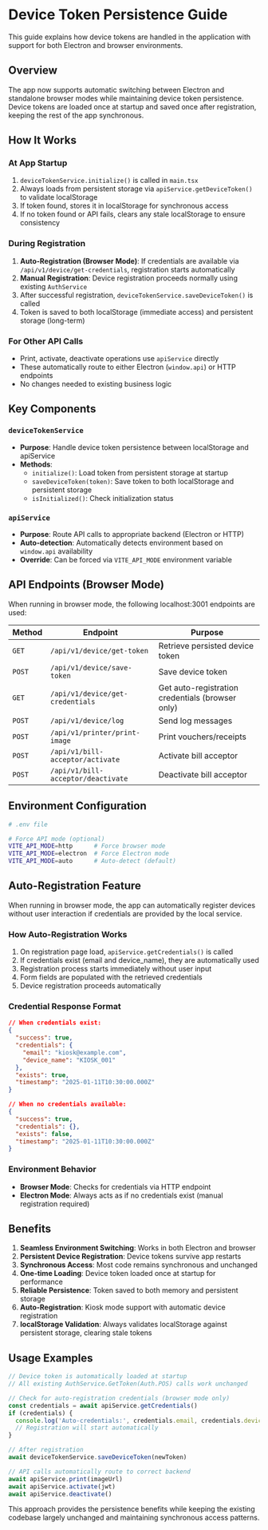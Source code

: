 # Device Token Persistence Guide

This guide explains how device tokens are handled in the application with support for both Electron and browser environments.

## Overview

The app now supports automatic switching between Electron and standalone browser modes while maintaining device token persistence. Device tokens are loaded once at startup and saved once after registration, keeping the rest of the app synchronous.

## How It Works

### At App Startup
1. `deviceTokenService.initialize()` is called in `main.tsx`
2. Always loads from persistent storage via `apiService.getDeviceToken()` to validate localStorage
3. If token found, stores it in localStorage for synchronous access
4. If no token found or API fails, clears any stale localStorage to ensure consistency

### During Registration
1. **Auto-Registration (Browser Mode)**: If credentials are available via `/api/v1/device/get-credentials`, registration starts automatically
2. **Manual Registration**: Device registration proceeds normally using existing `AuthService`
3. After successful registration, `deviceTokenService.saveDeviceToken()` is called
4. Token is saved to both localStorage (immediate access) and persistent storage (long-term)

### For Other API Calls
- Print, activate, deactivate operations use `apiService` directly
- These automatically route to either Electron (`window.api`) or HTTP endpoints
- No changes needed to existing business logic

## Key Components

### `deviceTokenService`
- **Purpose**: Handle device token persistence between localStorage and apiService
- **Methods**:
  - `initialize()`: Load token from persistent storage at startup
  - `saveDeviceToken(token)`: Save token to both localStorage and persistent storage
  - `isInitialized()`: Check initialization status

### `apiService`
- **Purpose**: Route API calls to appropriate backend (Electron or HTTP)
- **Auto-detection**: Automatically detects environment based on `window.api` availability
- **Override**: Can be forced via `VITE_API_MODE` environment variable

## API Endpoints (Browser Mode)

When running in browser mode, the following localhost:3001 endpoints are used:

| Method | Endpoint                           | Purpose                                          |
| ------ | ---------------------------------- | ------------------------------------------------ |
| `GET`  | `/api/v1/device/get-token`         | Retrieve persisted device token                  |
| `POST` | `/api/v1/device/save-token`        | Save device token                                |
| `GET`  | `/api/v1/device/get-credentials`   | Get auto-registration credentials (browser only) |
| `POST` | `/api/v1/device/log`               | Send log messages                                |
| `POST` | `/api/v1/printer/print-image`      | Print vouchers/receipts                          |
| `POST` | `/api/v1/bill-acceptor/activate`   | Activate bill acceptor                           |
| `POST` | `/api/v1/bill-acceptor/deactivate` | Deactivate bill acceptor                         |

## Environment Configuration

```bash
# .env file

# Force API mode (optional)
VITE_API_MODE=http      # Force browser mode
VITE_API_MODE=electron  # Force Electron mode  
VITE_API_MODE=auto      # Auto-detect (default)
```

## Auto-Registration Feature

When running in browser mode, the app can automatically register devices without user interaction if credentials are provided by the local service.

### How Auto-Registration Works
1. On registration page load, `apiService.getCredentials()` is called
2. If credentials exist (email and device_name), they are automatically used
3. Registration process starts immediately without user input
4. Form fields are populated with the retrieved credentials
5. Device registration proceeds automatically

### Credential Response Format
```json
// When credentials exist:
{
  "success": true,
  "credentials": {
    "email": "kiosk@example.com",
    "device_name": "KIOSK_001"
  },
  "exists": true,
  "timestamp": "2025-01-11T10:30:00.000Z"
}

// When no credentials available:
{
  "success": true,
  "credentials": {},
  "exists": false,
  "timestamp": "2025-01-11T10:30:00.000Z"
}
```

### Environment Behavior
- **Browser Mode**: Checks for credentials via HTTP endpoint
- **Electron Mode**: Always acts as if no credentials exist (manual registration required)

## Benefits

1. **Seamless Environment Switching**: Works in both Electron and browser
2. **Persistent Device Registration**: Device tokens survive app restarts
3. **Synchronous Access**: Most code remains synchronous and unchanged
4. **One-time Loading**: Device token loaded once at startup for performance
5. **Reliable Persistence**: Token saved to both memory and persistent storage
6. **Auto-Registration**: Kiosk mode support with automatic device registration
7. **localStorage Validation**: Always validates localStorage against persistent storage, clearing stale tokens

## Usage Examples

```typescript
// Device token is automatically loaded at startup
// All existing AuthService.GetToken(Auth.POS) calls work unchanged

// Check for auto-registration credentials (browser mode only)
const credentials = await apiService.getCredentials()
if (credentials) {
  console.log('Auto-credentials:', credentials.email, credentials.device_name)
  // Registration will start automatically
}

// After registration
await deviceTokenService.saveDeviceToken(newToken)

// API calls automatically route to correct backend
await apiService.print(imageUrl)
await apiService.activate(jwt)
await apiService.deactivate()
```

This approach provides the persistence benefits while keeping the existing codebase largely unchanged and maintaining synchronous access patterns. 